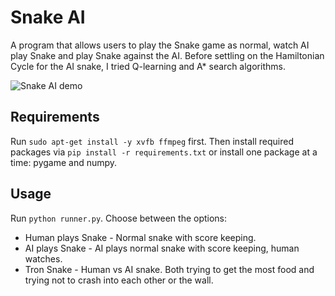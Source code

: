 # Snake AI

A program that allows users to play the Snake game as normal, watch AI play Snake and play Snake against the AI. Before settling on the Hamiltonian Cycle for the AI snake, I tried Q-learning and A* search algorithms.

![Snake AI demo](https://i.imgur.com/3TCFWi4.gif)

## Requirements

Run `sudo apt-get install -y xvfb ffmpeg` first. Then install required packages via `pip install -r requirements.txt` or install one package at a time: pygame and numpy.

## Usage

Run `python runner.py`. Choose between the options:
- Human plays Snake - Normal snake with score keeping.
- AI plays Snake - AI plays normal snake with score keeping, human watches. 
- Tron Snake - Human vs AI snake. Both trying to get the most food and trying not to crash into each other or the wall.

